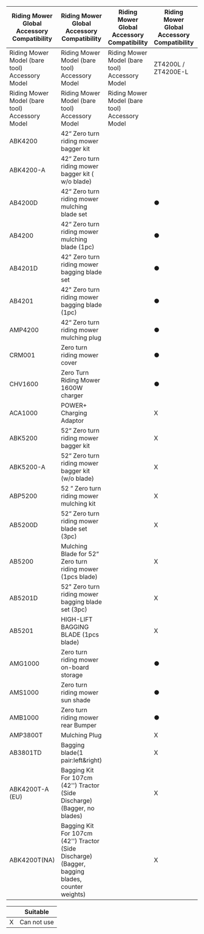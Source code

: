
| Riding Mower Global Accessory Compatibility  | Riding Mower Global Accessory Compatibility  | Riding Mower Global Accessory Compatibility  | Riding Mower Global Accessory Compatibility  | Riding Mower Global Accessory Compatibility  | Riding Mower Global Accessory Compatibility  | Riding Mower Global Accessory Compatibility  | Riding Mower Global Accessory Compatibility  |
| --- | --- | --- | --- | --- | --- | --- | --- |
|  Riding Mower Model (bare tool)<br> Accessory Model  |  Riding Mower Model (bare tool)<br> Accessory Model  |  Riding Mower Model (bare tool)<br> Accessory Model  | ZT4200L / ZT4200E-L  | ZT4200S / ZT4200E-S  | ZT5200L / ZT5200E-L  | TR3800E-B (EU)  | TR4200 / TR4200E (EU&AU) |
|  Riding Mower Model (bare tool)<br> Accessory Model  |  Riding Mower Model (bare tool)<br> Accessory Model  |  Riding Mower Model (bare tool)<br> Accessory Model  |  |  |  |  |  |
| ABK4200  | 42“ Zero turn riding mower bagger kit  |  |  |  | X  | X  | X  |
| ABK4200-A  | 42“ Zero turn riding mower bagger kit ( w/o blade)  |  |  |  |  | X  | X  |
| AB4200D  | 42“ Zero turn riding mower mulching blade set  |  | ● | ● | X  | X  | ● |
| AB4200  | 42“ Zero turn riding mower mulching blade (1pc)  |  | ● | ● | X  | X  | ● |
| AB4201D  | 42" Zero turn riding mower bagging blade set  |  | ● | ● | X  | X  | ● |
| AB4201  | 42" Zero turn riding mower bagging blade (1pc)  |  | ● | ● | X  | X  | ● |
| AMP4200  | 42“ Zero turn riding mower mulching plug  |  | ● | ● | X  | X  | ● |
| CRM001  | Zero turn riding mower cover  |  | ● | ● | ● | X  | ● |
| CHV1600  | Zero Turn Riding Mower 1600W charger  |  | ● | ● | ● | ● | ● |
| ACA1000  | POWER+ Charging Adaptor  |  | X  | X  | X  | X  | ●/X |
| ABK5200  | 52“ Zero turn riding mower bagger kit  |  | X  | X  | ● | X  | X  |
| ABK5200-A  | 52“ Zero turn riding mower bagger kit (w/o blade)  |  | X  | X  | ● | X  | X  |
| ABP5200  | 52 ” Zero turn riding mower mulching kit  |  | X  | X  | ● | X  | X  |
| AB5200D  | 52“ Zero turn riding mower blade set (3pc)  |  | X  | X  | ● | X  | X  |
| AB5200  | Mulching Blade for 52“ Zero turn riding mower (1pcs blade)  |  | X  | X  | ● | X  | X  |
| AB5201D  | 52" Zero turn riding mower bagging blade set (3pc)  |  | X  | X  | ● | X  | X  |
| AB5201  | HIGH-LIFT BAGGING BLADE (1pcs blade)  |  | X  | X  | ● | X  | X  |
| AMG1000  | Zero turn riding mower on-board storage  |  | ● | ● | ● | X  | ● |
| AMS1000  | Zero turn riding mower sun shade  |  | ● | ● | ● | X  | ● |
| AMB1000  | Zero turn riding mower rear Bumper  |  | ● | ● | ● | X  | X  |
| AMP3800T  | Mulching Plug  |  | X  | X  | X  | ● | X  |
| AB3801TD  | Bagging blade(1 pair:left&right) |  | X  | X  | X  | ● | X  |
| ABK4200T-A (EU)  | Bagging Kit For 107cm (42'') Tractor (Side Discharge)<br>(Bagger, no blades)  |  | X  | X  | X  | X  | ● |
| ABK4200T(NA)  | Bagging Kit For 107cm (42'') Tractor (Side Discharge)<br>(Bagger, bagging blades, counter weights)  |  | X  | X  | X  | X  | ● |



|  | Suitable  |
| --- | --- |
| X  | Can not use  |


